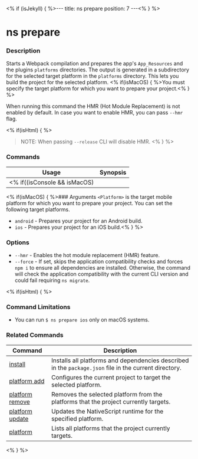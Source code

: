 <% if (isJekyll) { %>---
title: ns prepare
position: 7
---<% } %>

# ns prepare

### Description

Starts a Webpack compilation and prepares the app's `App_Resources` and the plugins `platforms` directories. The output is generated in a subdirectory for the selected target platform in the `platforms` directory. This lets you build the project for the selected platform. <% if(isMacOS) { %>You must specify the target platform for which you want to prepare your project.<% } %>

When running this command the HMR (Hot Module Replacement) is not enabled by default. In case you want to enable HMR, you can pass `--hmr` flag.

<% if(isHtml) { %>
> NOTE: When passing `--release` CLI will disable HMR.
<% } %>

### Commands

Usage | Synopsis
------|-------
<% if((isConsole && isMacOS) || isHtml) { %>General | `$ ns prepare <Platform>`<% } %><% if(isConsole && (isLinux || isWindows)) { %>General | `$ ns prepare android`<% } %>

<% if(isMacOS) { %>### Arguments
`<Platform>` is the target mobile platform for which you want to prepare your project. You can set the following target platforms.
* `android` - Prepares your project for an Android build.
* `ios` - Prepares your project for an iOS build.<% } %>

### Options

* `--hmr` - Enables the hot module replacement (HMR) feature.
* `--force` - If set, skips the application compatibility checks and forces `npm i` to ensure all dependencies are installed. Otherwise, the command will check the application compatibility with the current CLI version and could fail requiring `ns migrate`.

<% if(isHtml) { %>

### Command Limitations

* You can run `$ ns prepare ios` only on macOS systems.

### Related Commands

Command | Description
----------|----------
[install](install.html) | Installs all platforms and dependencies described in the `package.json` file in the current directory.
[platform add](platform-add.html) | Configures the current project to target the selected platform.
[platform remove](platform-remove.html) | Removes the selected platform from the platforms that the project currently targets.
[platform update](platform-update.html) | Updates the NativeScript runtime for the specified platform.
[platform](platform.html) | Lists all platforms that the project currently targets.
<% } %>